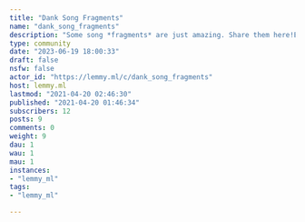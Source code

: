 ```yaml
---
title: "Dank Song Fragments" 
name: "dank_song_fragments"
description: "Some song *fragments* are just amazing. Share them here!Even though there are songs that are amazing all the way through, sadly, **this community focuses on fragments**. If you have a song that's dank all the way, you could find a particular fragment to share here, or you could share the whole song [here](https://lemmy.ml/c/music)!**Guidelines:****EITHER** share a link with the exact dank fragment (perhaps a video link that starts at the precise time) **OR** share the whole song (the name of the song or link to it) and tell us in your post what/where the dank fragment is!Share your dankness!**Note**: there is a sister *Dank Song Fragments* community over at Reddit, but it's run by the same set of mods (remember from math class that sets can even be empty). Also, that subreddit's policy is that mods will mirror the posts there in here unless someone else does it."
type: community
date: "2023-06-19 18:00:33"
draft: false
nsfw: false
actor_id: "https://lemmy.ml/c/dank_song_fragments"
host: lemmy.ml
lastmod: "2021-04-20 02:46:30"
published: "2021-04-20 01:46:34"
subscribers: 12
posts: 9
comments: 0
weight: 9
dau: 1
wau: 1
mau: 1
instances:
- "lemmy_ml"
tags: 
- "lemmy_ml"

---
```


